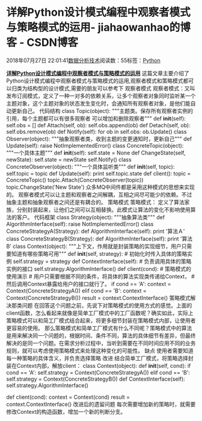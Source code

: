 
# 详解Python设计模式编程中观察者模式与策略模式的运用​​​​​​​ - jiahaowanhao的博客 - CSDN博客


2018年07月27日 22:01:41[数据分析技术](https://me.csdn.net/jiahaowanhao)阅读数：55标签：[Python																](https://so.csdn.net/so/search/s.do?q=Python&t=blog)


**[详解Python设计模式编程中观察者模式与策略模式的运用](http://cda.pinggu.org/view/26207.html)**
这篇文章主要介绍了Python设计模式编程中观察者模式与策略模式的运用,观察者模式和策略模式都可以归类为结构型的设计模式,需要的朋友可以参考下
观察者模式
观察者模式：又叫发布订阅模式，定义了一种一对多的依赖关系，让多个观察者对象同时监听某一个主题对象，这个主题对象的状态发生变化时，会通知所有观察者对象，是他们能自动更新自己。
代码结构
class Topic(object):
"""主题类。保存所有观察者实例的引用，每个主题都可以有很多观察者
可以增加和删除观察者"""
def __init__(self):
self.obs = []
def Attach(self, ob):
self.obs.append(ob)
def Detach(self, ob):
self.obs.remove(ob)
def Notify(self):
for ob in self.obs:
ob.Update()
class Observer(object):
"""抽象观察者类，收到主题的变更通知时，更新自己"""
def Update(self):
raise NotImplementedError()
class ConcreteTopic(object):
"""一个具体主题"""
def __init__(self):
self.state = None
def ChangeState(self, newState):
self.state = newState
self.Notify()
class ConcreteObserver(object):
"""一个具体监听类"""
def __init__(self, topic):
self.topic = topic
def Update(self):
print self.topic.state
def client():
topic = ConcreteTopic()
topic.Attach(ConcreteObserver(topic))
topic.ChangeState('New State')
众多MQ中间件都是采用这种模式的思想来实现的。
观察者模式可以让主题和观察者之间解耦，互相之间尽可能少的依赖。不过抽象主题和抽象观察者之间还是有耦合的。
策略模式
策略模式： 定义了算法家族，分别封装起来，让他们之间可以互相替换。此模式让算法的变化不影响使用算法的客户。
代码框架
class Strategy(object):
"""抽象算法类"""
def AlgorithmInterface(self):
raise NotImplementedError()
class ConcreteStrategyA(Strategy):
def AlgorithmInterface(self):
print '算法Ａ'
class ConcreteStrategyB(Strategy):
def AlgorithmInterface(self):
print '算法B'
class Context(object):
"""上下文，作用就是封装策略的实现细节，用户只需要知道有哪些策略可用"""
def __init__(self, strategy):
\# 初始化时传入具体的策略实例
self.strategy = strategy
def ContextInterface(self):
\# 负责调用具体的策略实例的接口
self.strategy.AlgorithmInterface()
def client(cond):
\# 策略模式的使用演示
\# 用户只需要根据不同的条件，将具体的算法实现类传递给Context，
\# 然后调用Context暴露给用户的接口就行了。
if cond == 'A':
context = Context(ConcreteStrategyA())
elif cond == 'B':
context = Context(ConcreteStrategyB())
result = context.ContextInterface()
策略模式解决那类问题
在回答这个问题之前，先说下对策略模式的使用方式的感觉。上面的client函数，怎么看起来就像是简单工厂模式中的工厂函数呢？确实如此，实际上策略模式可以和简工厂模式结合起来，将更多细节封装在策略模式内部，让使用者更容易的使用。
那么策略模式和简单工厂模式有什么不同呢？策略模式中的算法是用来解决同一个问题的，根据时间、条件不同，算法的具体细节有差异，但最终解决的是同一个问题。在需求分析过程中，当听到需要在不同时间应用不同的业务规则，就可以考虑使用策略模式来处理这种变化的可能性。
缺点
使用者需要知道每一种策略的具体含义，并负责选择策略
改进
结合简单工厂模式，将策略选择封装在Context内部，解放client：
class Context(object):
def __init__(self, cond):
if cond == 'A':
self.strategy = Context(ConcreteStrategyA())
elif cond == 'B':
self.strategy = Context(ConcreteStrategyB())
def ContextInterface(self):
self.strategy.AlgorithmInterface()

def client(cond):
context = Context(cond)
result = context.ContextInterface()
改进后的遗留问题
每次需要增加新的策略时，就需要修改Context的构造函数，增加一个新的判断分支。

